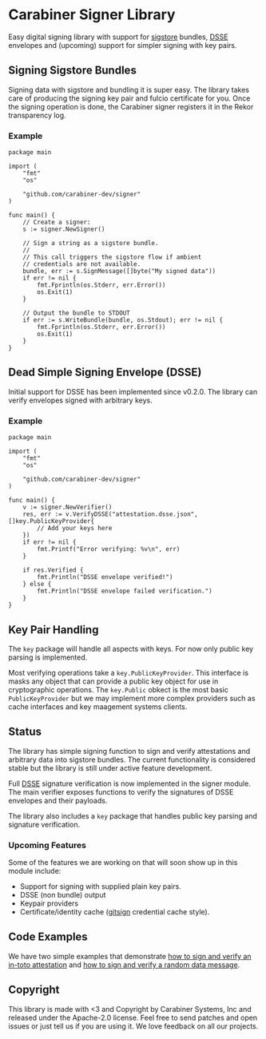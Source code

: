 # Carabiner Signer Library

Easy digital signing library with support for [sigstore](https://www.sigstore.dev/)
bundles, [DSSE](https://github.com/secure-systems-lab/dsse) envelopes and (upcoming)
support for simpler signing with key pairs.

## Signing Sigstore Bundles

Signing data with sigstore and bundling it is super easy. The library takes
care of producing the signing key pair and fulcio certificate for you. Once
the signing operation is done, the Carabiner signer registers it in the
Rekor transparency log.

### Example

```golang
package main

import (
	"fmt"
	"os"

	"github.com/carabiner-dev/signer"
)

func main() {
    // Create a signer:
    s := signer.NewSigner()

	// Sign a string as a sigstore bundle.
    //
    // This call triggers the sigstore flow if ambient
    // credentials are not available.
	bundle, err := s.SignMessage([]byte("My signed data"))
	if err != nil {
		fmt.Fprintln(os.Stderr, err.Error())
		os.Exit(1)
	}

	// Output the bundle to STDOUT
	if err := s.WriteBundle(bundle, os.Stdout); err != nil {
		fmt.Fprintln(os.Stderr, err.Error())
		os.Exit(1)
	}
}
```

## Dead Simple Signing Envelope (DSSE)

Initial support for DSSE has been implemented since v0.2.0. The library can verify
envelopes signed with arbitrary keys.

### Example

```golang
package main

import (
	"fmt"
	"os"

	"github.com/carabiner-dev/signer"
)

func main() {
	v := signer.NewVerifier()
	res, err := v.VerifyDSSE("attestation.dsse.json", []key.PublicKeyProvider{
		// Add your keys here
	})
	if err != nil {
		fmt.Printf("Error verifying: %v\n", err)
	}

	if res.Verified {
		fmt.Println("DSSE envelope verified!")
	} else {
		fmt.Println("DSSE envelope failed verification.")
	}
}
```

## Key Pair Handling

The `key` package will handle all aspects with keys. For now only public key
parsing is implemented.

Most verifying operations take a `key.PublicKeyProvider`. This interface is
masks any object that can provide a public key object for use in cryptographic
operations. The `key.Public` obkect is the most basic `PublicKeyProvider` but
we may implement more complex providers such as cache interfaces and key
maagement systems clients.

## Status

The library has simple signing function to sign and verify attestations and
arbitrary data into sigstore bundles. The current functionality is considered
stable but the library is still under active feature development.

Full [DSSE](https://github.com/secure-systems-lab/dsse) signature verification
is now implemented in the signer module. The main verifier exposes functions to
verify the signatures of DSSE envelopes and their payloads.

The library also includes a `key` package that handles public key parsing and
signature verification.

### Upcoming Features

Some of the features we are working on that will soon show up in this module
include:

- Support for signing with supplied plain key pairs.
- DSSE (non bundle) output
- Keypair providers
- Certificate/identity cache ([gitsign](https://github.com/sigstore/gitsign)
credential cache style).

## Code Examples

We have two simple examples that demonstrate
[how to sign and verify an in-toto attestation](_examples/attestation) and
[how to sign and verify a random data message](_examples/message).

## Copyright

This library is made with <3 and Copyright by Carabiner Systems, Inc and released
under the Apache-2.0 license. Feel free to send patches and open issues or just
tell us if you are using it. We love feedback on all our projects.
